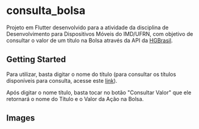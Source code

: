 # consulta_bolsa

Projeto em Flutter desenvolvido para a atividade da disciplina de Desenvolvimento para Dispositivos Móveis do IMD/UFRN, com objetivo de consultar o valor de um título na Bolsa através da API da [HGBrasil](https://hgbrasil.com/).

## Getting Started

Para utilizar, basta digitar o nome do título (para consultar os títulos disponíveis para consulta, acesse este [link](https://console.hgbrasil.com/documentation/finance/symbols)).

Após digitar o nome título, basta tocar no botão "Consultar Valor" que ele retornará o nome do Título e o Valor da Ação na Bolsa.

## Images

